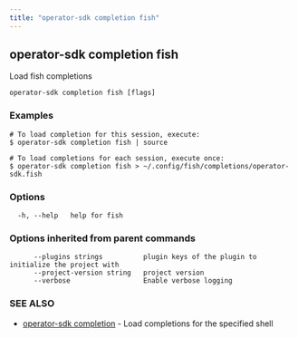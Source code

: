 ```yaml
---
title: "operator-sdk completion fish"
---
```

## operator-sdk completion fish

Load fish completions

```
operator-sdk completion fish [flags]
```

### Examples

```
# To load completion for this session, execute:
$ operator-sdk completion fish | source

# To load completions for each session, execute once:
$ operator-sdk completion fish > ~/.config/fish/completions/operator-sdk.fish

```

### Options

```
  -h, --help   help for fish
```

### Options inherited from parent commands

```
      --plugins strings          plugin keys of the plugin to initialize the project with
      --project-version string   project version
      --verbose                  Enable verbose logging
```

### SEE ALSO

* [operator-sdk completion](../operator-sdk_completion)	 - Load completions for the specified shell

